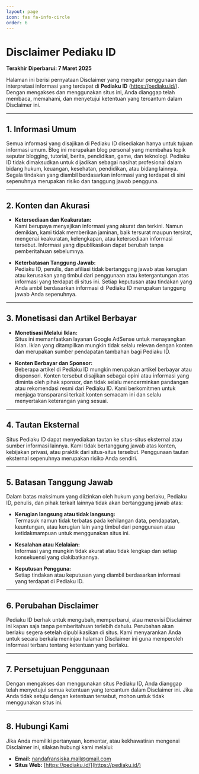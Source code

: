 ```yaml
---
layout: page
icon: fas fa-info-circle
order: 6
---
```

# Disclaimer Pediaku ID

**Terakhir Diperbarui: 7 Maret 2025**

Halaman ini berisi pernyataan Disclaimer yang mengatur penggunaan dan interpretasi informasi yang terdapat di **Pediaku ID** (https://pediaku.id/). Dengan mengakses dan menggunakan situs ini, Anda dianggap telah membaca, memahami, dan menyetujui ketentuan yang tercantum dalam Disclaimer ini.

---

## 1. Informasi Umum

Semua informasi yang disajikan di Pediaku ID disediakan hanya untuk tujuan informasi umum. Blog ini merupakan blog personal yang membahas topik seputar blogging, tutorial, berita, pendidikan, game, dan teknologi. Pediaku ID tidak dimaksudkan untuk dijadikan sebagai nasihat profesional dalam bidang hukum, keuangan, kesehatan, pendidikan, atau bidang lainnya. Segala tindakan yang diambil berdasarkan informasi yang terdapat di sini sepenuhnya merupakan risiko dan tanggung jawab pengguna.

---

## 2. Konten dan Akurasi

- **Ketersediaan dan Keakuratan:**  
  Kami berupaya menyajikan informasi yang akurat dan terkini. Namun demikian, kami tidak memberikan jaminan, baik tersurat maupun tersirat, mengenai keakuratan, kelengkapan, atau ketersediaan informasi tersebut. Informasi yang dipublikasikan dapat berubah tanpa pemberitahuan sebelumnya.

- **Keterbatasan Tanggung Jawab:**  
  Pediaku ID, penulis, dan afiliasi tidak bertanggung jawab atas kerugian atau kerusakan yang timbul dari penggunaan atau ketergantungan atas informasi yang terdapat di situs ini. Setiap keputusan atau tindakan yang Anda ambil berdasarkan informasi di Pediaku ID merupakan tanggung jawab Anda sepenuhnya.

---

## 3. Monetisasi dan Artikel Berbayar

- **Monetisasi Melalui Iklan:**  
  Situs ini memanfaatkan layanan Google AdSense untuk menayangkan iklan. Iklan yang ditampilkan mungkin tidak selalu relevan dengan konten dan merupakan sumber pendapatan tambahan bagi Pediaku ID.

- **Konten Berbayar dan Sponsor:**  
  Beberapa artikel di Pediaku ID mungkin merupakan artikel berbayar atau disponsori. Konten tersebut disajikan sebagai opini atau informasi yang diminta oleh pihak sponsor, dan tidak selalu mencerminkan pandangan atau rekomendasi resmi dari Pediaku ID. Kami berkomitmen untuk menjaga transparansi terkait konten semacam ini dan selalu menyertakan keterangan yang sesuai.

---

## 4. Tautan Eksternal

Situs Pediaku ID dapat menyediakan tautan ke situs-situs eksternal atau sumber informasi lainnya. Kami tidak bertanggung jawab atas konten, kebijakan privasi, atau praktik dari situs-situs tersebut. Penggunaan tautan eksternal sepenuhnya merupakan risiko Anda sendiri.

---

## 5. Batasan Tanggung Jawab

Dalam batas maksimum yang diizinkan oleh hukum yang berlaku, Pediaku ID, penulis, dan pihak terkait lainnya tidak akan bertanggung jawab atas:
- **Kerugian langsung atau tidak langsung:**  
  Termasuk namun tidak terbatas pada kehilangan data, pendapatan, keuntungan, atau kerugian lain yang timbul dari penggunaan atau ketidakmampuan untuk menggunakan situs ini.
  
- **Kesalahan atau Kelalaian:**  
  Informasi yang mungkin tidak akurat atau tidak lengkap dan setiap konsekuensi yang diakibatkannya.

- **Keputusan Pengguna:**  
  Setiap tindakan atau keputusan yang diambil berdasarkan informasi yang terdapat di Pediaku ID.

---

## 6. Perubahan Disclaimer

Pediaku ID berhak untuk mengubah, memperbarui, atau merevisi Disclaimer ini kapan saja tanpa pemberitahuan terlebih dahulu. Perubahan akan berlaku segera setelah dipublikasikan di situs. Kami menyarankan Anda untuk secara berkala meninjau halaman Disclaimer ini guna memperoleh informasi terbaru tentang ketentuan yang berlaku.

---

## 7. Persetujuan Penggunaan

Dengan mengakses dan menggunakan situs Pediaku ID, Anda dianggap telah menyetujui semua ketentuan yang tercantum dalam Disclaimer ini. Jika Anda tidak setuju dengan ketentuan tersebut, mohon untuk tidak menggunakan situs ini.

---

## 8. Hubungi Kami

Jika Anda memiliki pertanyaan, komentar, atau kekhawatiran mengenai Disclaimer ini, silakan hubungi kami melalui:

- **Email:** [nandafransiska.mail@gmail.com](mailto:nandafransiska.mail@gmail.com)
- **Situs Web:** [https://pediaku.id/](https://pediaku.id/)
